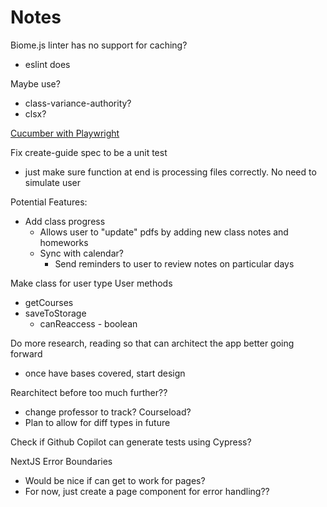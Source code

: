 # Notes

Biome.js linter has no support for caching?
  - eslint does

Maybe use?
- class-variance-authority?
- clsx?

[Cucumber with Playwright](https://www.genui.com/resources/getting-started-with-bdd-using-cucumber-io)

Fix create-guide spec to be a unit test
  - just make sure function at end is processing files correctly. No need to simulate user

Potential Features:
  - Add class progress
    - Allows user to "update" pdfs by adding new class notes and homeworks
    - Sync with calendar?
      - Send reminders to user to review notes on particular days

Make class for user type
User methods
- getCourses
- saveToStorage
  - canReaccess - boolean

Do more research, reading so that can architect the app better going forward
- once have bases covered, start design

Rearchitect before too much further??
- change professor to track? Courseload?
- Plan to allow for diff types in future

Check if Github Copilot can generate tests using Cypress?

NextJS Error Boundaries
- Would be nice if can get to work for pages?
- For now, just create a page component for error handling??
